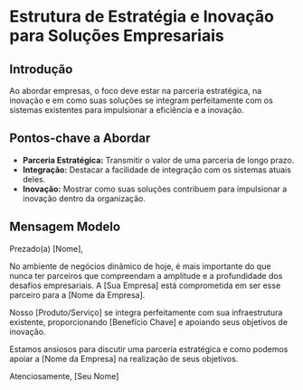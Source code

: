 # Estrutura de Estratégia e Inovação para Soluções Empresariais

## Introdução

Ao abordar empresas, o foco deve estar na parceria estratégica, na inovação e em como suas soluções se integram perfeitamente com os sistemas existentes para impulsionar a eficiência e a inovação.

## Pontos-chave a Abordar

- **Parceria Estratégica:** Transmitir o valor de uma parceria de longo prazo.
- **Integração:** Destacar a facilidade de integração com os sistemas atuais deles.
- **Inovação:** Mostrar como suas soluções contribuem para impulsionar a inovação dentro da organização.

## Mensagem Modelo

Prezado(a) [Nome],

No ambiente de negócios dinâmico de hoje, é mais importante do que nunca ter parceiros que compreendam a amplitude e a profundidade dos desafios empresariais. A [Sua Empresa] está comprometida em ser esse parceiro para a [Nome da Empresa].

Nosso [Produto/Serviço] se integra perfeitamente com sua infraestrutura existente, proporcionando [Benefício Chave] e apoiando seus objetivos de inovação.

Estamos ansiosos para discutir uma parceria estratégica e como podemos apoiar a [Nome da Empresa] na realização de seus objetivos.

Atenciosamente,
[Seu Nome]

